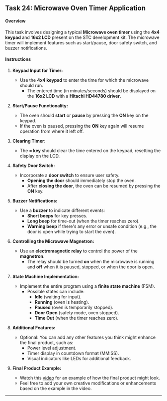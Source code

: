 ## Task 24: Microwave Oven Timer Application

#### Overview
This task involves designing a typical **Microwave oven timer** using the **4x4 keypad** and **16x2 LCD** present on the STC development kit. The microwave timer will implement features such as start/pause, door safety switch, and buzzer notifications.

#### Instructions

1. **Keypad Input for Timer:**
   - Use the **4x4 keypad** to enter the time for which the microwave should run.
     - The entered time (in minutes/seconds) should be displayed on the **16x2 LCD** with a **Hitachi HD44780 driver**.

2. **Start/Pause Functionality:**
   - The oven should **start** or **pause** by pressing the **ON** key on the keypad.
   - If the oven is paused, pressing the **ON** key again will resume operation from where it left off.

3. **Clearing Timer:**
   - The **= key** should clear the time entered on the keypad, resetting the display on the LCD.

4. **Safety Door Switch:**
   - Incorporate a **door switch** to ensure user safety.
     - **Opening the door** should immediately stop the oven.
     - After **closing the door**, the oven can be resumed by pressing the **ON** key.

5. **Buzzer Notifications:**
   - Use a **buzzer** to indicate different events:
     - **Short beeps** for key presses.
     - **Long beep** for time-out (when the timer reaches zero).
     - **Warning beep** if there's any error or unsafe condition (e.g., the door is open while trying to start the oven).

6. **Controlling the Microwave Magnetron:**
   - Use an **electromagnetic relay** to control the power of the **magnetron**.
     - The relay should be turned **on** when the microwave is running and **off** when it is paused, stopped, or when the door is open.

7. **State Machine Implementation:**
   - Implement the entire program using a **finite state machine** (FSM).
     - Possible states can include:
       - **Idle** (waiting for input).
       - **Running** (oven is heating).
       - **Paused** (oven is temporarily stopped).
       - **Door Open** (safety mode, oven stopped).
       - **Time Out** (when the timer reaches zero).

8. **Additional Features:**
   - Optional: You can add any other features you think might enhance the final product, such as:
     - Power level adjustment.
     - Timer display in countdown format (MM:SS).
     - Visual indicators like LEDs for additional feedback.

9. **Final Product Example:**
   - Watch this [video](https://www.youtube.com/watch?v=oVj2MSlzRCo&ab_channel=ChipSoulTechnology%28SMCPrivate%29Limited) for an example of how the final product might look.
   - Feel free to add your own creative modifications or enhancements based on the example in the video.

---
